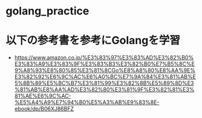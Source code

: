 # golang_practice

# 以下の参考書を参考にGolangを学習
- https://www.amazon.co.jp/%E3%83%97%E3%83%AD%E3%82%B0%E3%83%A9%E3%83%9F%E3%83%B3%E3%82%B0%E7%B5%8C%E9%A8%93%E8%80%85%E3%81%8CGo%E8%A8%80%E8%AA%9E%E3%82%92%E6%9C%AC%E6%A0%BC%E7%9A%84%E3%81%AB%E5%8B%89%E5%BC%B7%E3%81%99%E3%82%8B%E5%89%8D%E3%81%AB%E8%AA%AD%E3%82%80%E3%81%9F%E3%82%81%E3%81%AE%E6%9C%AC-%E5%A4%A9%E7%94%B0%E5%A3%AB%E9%83%8E-ebook/dp/B06XJ86BFZ
